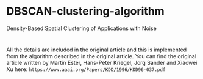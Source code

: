 # DBSCAN-clustering-algorithm
Density-Based Spatial Clustering of Applications with Noise
#
All the details are included in the original article and this is implemented from the algorithm described in the original article. You can find the original article written by Martin Ester, Hans-Peter Kriegel, Jorg Sander and Xiaowei Xu here: `https://www.aaai.org/Papers/KDD/1996/KDD96-037.pdf`
